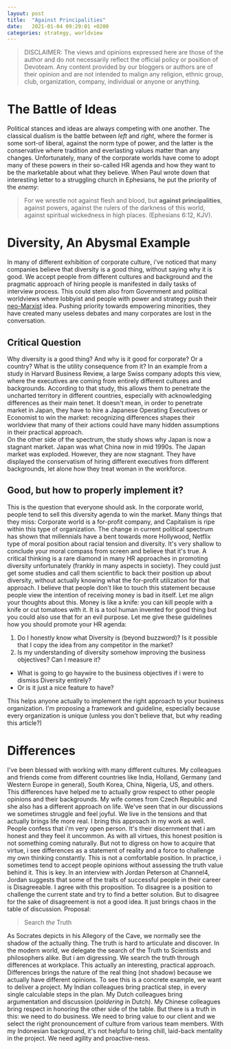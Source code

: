 ```yaml
---
layout: post
title:  "Against Principalities"
date:   2021-01-04 09:29:01 +0200
categories: strategy, worldview
---
```


> DISCLAIMER: The views and opinions expressed here are those of the author and do not necessarily reflect the official policy or position of Devoteam. Any content provided by our bloggers or authors are of their opinion and are not intended to malign any religion, ethnic group, club, organization, company, individual or anyone or anything.

# The Battle of Ideas
Political stances and ideas are always competing with one another. The classical dualism is the battle between *left* and *right*, where the former is some sort-of liberal, against the norm type of power, and the latter is the conservative where tradition and everlasting values matter than any changes. Unfortunately, many of the corporate worlds have come to adopt many of these powers in their so-called HR agenda and how they want to be the marketable about what they believe. When Paul wrote down that interesting letter to a struggling church in Ephesians, he put the priority of the *enemy*:
> For we wrestle not against flesh and blood, but **against principalities**, against powers, against the rulers of the darkness of this world, against spiritual wickedness in high places. (Ephesians 6:12, KJV). 

# Diversity,  An Abysmal Example
In many of different exhibition of corporate culture, i've noticed that many companies believe that diversity is a good thing, without saying why it is good. We accept people from different cultures and background and the pragmatic approach of hiring people is manifested in daily tasks of interview process. This could stem also from Government and political worldviews where lobbyist and people with power and strategy push their [neo-Marxist](https://en.wikipedia.org/wiki/Neo-Marxism) idea. Pushing priority towards empowering minorities, they have created many useless debates and many corporates are lost in the conversation. 
## Critical Question
Why diversity is a good thing? And why is it good for corporate? Or a country? What is the utility consequence from it? In an example from a study in Harvard Business Review, a large Swiss company adopts this view, where the executives are coming from entirely different cultures and backgrounds. According to that study, this allows them to penetrate the uncharted territory in different countries, especially with acknowledging differences as their main tenet. It doesn't mean, in order to penetrate market in Japan, they have to hire a Japanese Operating Executives or Economist to win the market: recognizing differences shapes their worldview that many of their actions could have many hidden assumptions in their practical approach.<br/>
On the other side of the spectrum, the study shows why Japan is now a stagnant market. Japan was what China now in mid 1990s. The Japan market was exploded. However, they are now stagnant. They have displayed the conservatism of hiring different executives from different backgrounds, let alone how they treat woman in the workforce. 
## Good, but how to properly implement it?
This is the question that everyone should ask. In the corporate world, people tend to sell this diversity agenda to win the market. Many things that they miss: Corporate world is a for-profit company, and Capitalism is ripe within this type of organization. The change in current political spectrum has shown that millennials have a bent towards more Hollywood, Netflix type of moral position about racial tension and diversity. It's very shallow to conclude your moral compass from screen and believe that it's true. A critical thinking is a rare diamond in many HR approaches in promoting diversity unfortunately (frankly in many aspects in society). They could just get some studies and call them scientific to back their position up about diversity, without actually knowing what the for-profit utilization for that approach. I believe that people don't like to touch this statement because people view the intention of receiving money is bad in itself. Let me align your thoughts about this. Money is like a knife: you can kill people with a knife or cut tomatoes with it. It is a tool human invented for good thing but you could also use that for an evil purpose. 
Let me give these guidelines how you should promote your HR agenda:
1. Do I honestly know what Diversity is (beyond buzzword)? Is it possible that I copy the idea from any competitor in the market?
2. Is my understanding of diversity somehow improving the business objectives? Can I measure it?
* What is going to go haywire to the business objectives if i were to dismiss Diversity entirely?
* Or is it just a nice feature to have?

This helps anyone actually to implement the right approach to your business organization. I'm proposing a framework and guideline, especially because every organization is unique (unless you don't believe that, but why reading this article?)

# Differences
I've been blessed with working with many different cultures. My colleagues and friends come from different countries like India, Holland, Germany (and Western Europe in general), South Korea, China, Nigeria, US, and others. This differences have helped me to actually grow respect to other people opinions and their backgrounds. My wife comes from Czech Republic and she also has a different approach on life. We've seen that in our discussions we sometimes struggle and feel joyful. We live in the tensions and that actually brings life more real. I bring this approach in my work as well. People confess that i'm very open person. It's their discernment that i am honest and they feel it uncommon. As with all virtues, this honest position is not something coming naturally. But not to digress on how to acquire that virtue, i see differences as a statement of reality and a force to challenge my own thinking constantly. This is not a comfortable position. In practice, i sometimes tend to accept people opinions without assessing the truth value behind it. This is key. In an interview with Jordan Peterson at Channel4, Jordan suggests that some of the traits of successful people in their career is Disagreeable. I agree with this proposition. To disagree is a position to challenge the current state and try to find a better solution. But to disagree for the sake of disagreement is not a good idea. It just brings chaos in the table of discussion. 
Proposal:
> Search *the* Truth <br/>

As Socrates depicts in his Allegory of the Cave, we normally see the shadow of the actually thing. The truth is hard to articulate and discover. In the modern world, we delegate the search of the Truth to Scientists and philosophers alike. But i am digressing. We search the truth through differences at workplace. This actually an interesting, practical approach. Differences brings the nature of the real thing (not shadow) because we actually have different opinions. To see this is a concrete example, we want to deliver a project. My Indian colleagues bring practical step, in every single calculable steps in the plan. My Dutch colleagues bring argumentation and discussion (*poldering* in Dutch). My Chinese colleagues bring respect in honoring the other side of the table. But there is a truth in this: we need to do business. We need to bring value to our client and we select the right pronouncement of culture from various team members. With my Indonesian background, it's not helpful to bring chill, laid-back mentality in the project. We need agility and proactive-ness. 
